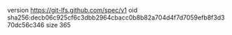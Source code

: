 version https://git-lfs.github.com/spec/v1
oid sha256:decb06c925cf6c3dbb2964cbacc0b8b82a704d4f7d7059efb8f3d370dc56c346
size 365
